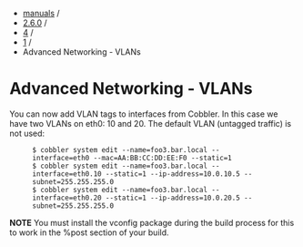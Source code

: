 
<!-- begin content -->

<div id="wrap" class="container">
 <div class="row">
  <div class="span8">
<ul class="breadcrumb"><li><a href="/manuals">manuals</a> <span class="divider">/</span></li><li><a href="/manuals/2.6.0">2.6.0</a> <span class="divider">/</span></li><li><a href="/manuals/2.6.0/4_-_Advanced_Topics.html">4</a> <span class="divider">/</span></li><li><a href="/manuals/2.6.0/4/1_-_Advanced_Networking.html">1</a> <span class="divider">/</span></li><li class="active">Advanced Networking - VLANs</li></ul>
   <h1>Advanced Networking - VLANs</h1>
<p>You can now add VLAN tags to interfaces from Cobbler. In this case we have two VLANs on eth0: 10 and 20. The default VLAN (untagged traffic) is not used:</p>

<p><figure class="highlight"><pre><code class="language-bash" data-lang="bash">$ cobbler system edit --name=foo3.bar.local --interface=eth0 --mac=AA:BB:CC:DD:EE:F0 --static=1
$ cobbler system edit --name=foo3.bar.local --interface=eth0.10 --static=1 --ip-address=10.0.10.5 --subnet=255.255.255.0
$ cobbler system edit --name=foo3.bar.local --interface=eth0.20 --static=1 --ip-address=10.0.20.5 --subnet=255.255.255.0</code></pre></figure></p>

<p><strong>NOTE</strong> You must install the vconfig package during the build process for this to work in the %post section of your build.</p>
